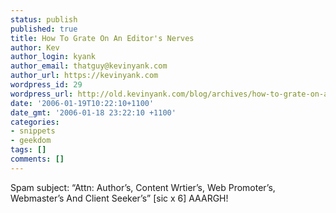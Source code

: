 ```yaml
---
status: publish
published: true
title: How To Grate On An Editor's Nerves
author: Kev
author_login: kyank
author_email: thatguy@kevinyank.com
author_url: https://kevinyank.com
wordpress_id: 29
wordpress_url: http://old.kevinyank.com/blog/archives/how-to-grate-on-an-editors-nerves/
date: '2006-01-19T10:22:10+1100'
date_gmt: '2006-01-18 23:22:10 +1100'
categories:
- snippets
- geekdom
tags: []
comments: []
---
```

<p>Spam subject: “Attn: Author’s, Content Wrtier’s, Web Promoter’s, Webmaster’s And Client Seeker’s” [sic x 6] AAARGH!</p>
